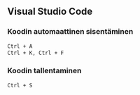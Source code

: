 ## Visual Studio Code 

### Koodin automaattinen sisentäminen

```cmd
Ctrl + A
Ctrl + K, Ctrl + F
```

### Koodin tallentaminen

```
Ctrl + S
```